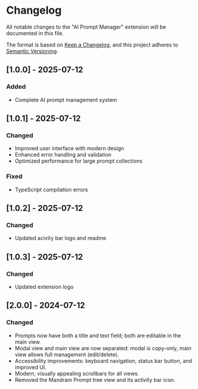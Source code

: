 # Changelog

All notable changes to the "AI Prompt Manager" extension will be documented in this file.

The format is based on [Keep a Changelog](https://keepachangelog.com/en/1.0.0/),
and this project adheres to [Semantic Versioning](https://semver.org/spec/v2.0.0.html).

## [1.0.0] - 2025-07-12

### Added
- Complete AI prompt management system

## [1.0.1] - 2025-07-12

### Changed
- Improved user interface with modern design
- Enhanced error handling and validation
- Optimized performance for large prompt collections

### Fixed
- TypeScript compilation errors

## [1.0.2] - 2025-07-12

### Changed
- Updated acivity bar logo and readme

## [1.0.3] - 2025-07-12

### Changed
- Updated extension logo

## [2.0.0] - 2024-07-12
### Changed
- Prompts now have both a title and text field; both are editable in the main view.
- Modal view and main view are now separated: modal is copy-only, main view allows full management (edit/delete).
- Accessibility improvements: keyboard navigation, status bar button, and improved UI.
- Modern, visually appealing scrollbars for all views.
- Removed the Mandram Prompt tree view and its activity bar icon.
